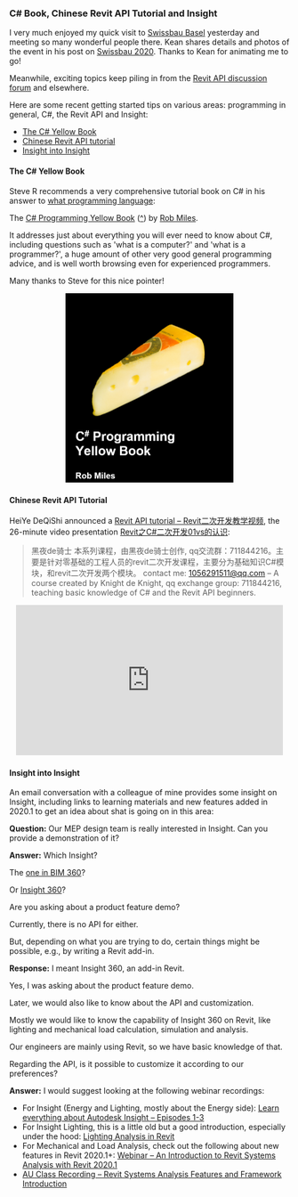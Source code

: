 <head>
<meta http-equiv="Content-Type" content="text/html; charset=utf-8">
<link rel="stylesheet" type="text/css" href="bc.css">
<script src="https://cdn.rawgit.com/google/code-prettify/master/loader/run_prettify.js" type="text/javascript"></script>
<script async src="https://platform.twitter.com/widgets.js" charset="utf-8"></script>
</head>

<!---

- What Programming Language?
  https://forums.autodesk.com/t5/revit-api-forum/what-programming-language/m-p/9244502
  stever66 recommended an intersting book on C#
  /j/doc/book/cs_programming_yellow_book/csharp_book_2019_refresh.pdf
  [C# Programming Yellow Book](https://www.robmiles.com/c-yellow-book)
  by [Rob Miles](https://www.robmiles.com)
  questions such as 'what is a computer?' and 'what is a programmer?'
  includes a huge amount of very good advice
  worth browsing even for experienced programmers

- insight
Links to learning materials, including 2020.1 added features, to get an idea about shat is going on in this area
No officially supported API for Insight 360.
[Q] Our MEP design team is really interested in the Insight.
Can you provide a demonstration about it?
[A] Which Insight?
The one in BIM 360? 
http://help.autodesk.com/view/BIM360D/ENU/?guid=GUID-EC46253E-130E-4CE9-B0C1-2FB8333E1116
or Insight 360? 
https://insight.autodesk.com/oneenergy
Are you asking about a product feature demo?
Currently, there is no API for either.
But, depending on what you are trying to do, certain things might be possible, e.g., by writing a Revit add-in.
[R] I meant Insight 360, an add-in Revit.
Yes, I was asking about the product feature demo.
Later, we would also like to know about the API and customization.
As the basic preference, we would like to know the capability of Insight 360 on Revit like the lighting calculation/simulation, and Mechanical Load calculation/Analysis.
Our engineers are mainly using Revit, so we have basic knowledge of that.
Regarding the API, is it possible to customize it according to our preferences?
[A] I would suggest the following webinar recordings:
- For Insight (Energy and Lighting, but more about the Energy side)
Learn everything about Autodesk Insight – Episodes 1-3
http://blogs.autodesk.com/revit/2018/07/06/autodesk-insight-webinar-series/
- For Insight Lighting – This is a little old but a good introduction esp under the hood
Lighting Analysis in Revit
https://www.youtube.com/watch?v=mtZXEAYNd00
- For Mechanical / Load Analysis check see the following about new features in Revit 2020.1+
Webinar - An Introduction to Revit Systems Analysis with Revit 2020.1
https://www.youtube.com/watch?v=8kvSB5abVH4
- AU Class Recording - Revit Systems Analysis Features and Framework - An Introduction
https://www.autodesk.com/autodesk-university/class/Revit-Systems-Analysis-Features-and-Framework-Introduction-2019

twitter:

The C# Yellow Book, a Chinese Revit API tutorial and insight into Insight in the #RevitAPI #DynamoBim @AutodeskForge @AutodeskRevit #bim #ForgeDevCon http://bit.ly/csbookrvtapitutor

I very much enjoyed my quick visit to Swissbau Basel yesterday and meeting so many wonderful people there.
Here are some recent getting started tips on various areas: programming in general, C#, the Revit API and Insight
&ndash; The C&#35; Yellow Book
&ndash; Chinese Revit API tutorial
&ndash; Insight into Insight...

linkedin:

The C# Yellow Book, a Chinese Revit API tutorial and insight into Insight with the #RevitAPI

http://bit.ly/csbookrvtapitutor

I very much enjoyed my quick visit to Swissbau Basel yesterday and meeting so many wonderful people there.

Here are some recent getting started tips on various areas: programming in general, C#, the Revit API and Insight:

- The C# Yellow Book
- Chinese Revit API tutorial
- Insight into Insight...

#bim #DynamoBim #ForgeDevCon #Revit #API #IFC #SDK #AI #VisualStudio #Autodesk #AEC #adsk

the [Revit API discussion forum](http://forums.autodesk.com/t5/revit-api-forum/bd-p/160) thread

<p style="font-size: 80%; font-style:italic"></p>

-->

### C&#35; Book, Chinese Revit API Tutorial and Insight

I very much enjoyed my quick visit
to [Swissbau Basel](https://www.swissbau.ch) yesterday and meeting so many wonderful people there.
Kean shares details and photos of the event in his post
on [Swissbau 2020](https://www.keanw.com/2020/01/swissbau-2020.html).
Thanks to Kean for animating me to go!

Meanwhile, exciting topics keep piling in from
the [Revit API discussion forum](http://forums.autodesk.com/t5/revit-api-forum/bd-p/160) and
elsewhere.

Here are some recent getting started tips on various areas: programming in general, C#, the Revit API and Insight:

- [The C&#35; Yellow Book](#2)
- [Chinese Revit API tutorial](#3)
- [Insight into Insight](#4)

#### <a name="2"></a>The C&#35; Yellow Book

Steve R recommends a very comprehensive tutorial book on C# in his answer
to [what programming language](https://forums.autodesk.com/t5/revit-api-forum/what-programming-language/m-p/9244502):

The [C# Programming Yellow Book](https://www.robmiles.com/c-yellow-book)
([^](/j/doc/book/cs_programming_yellow_book/csharp_book_2019_refresh.pdf))
by [Rob Miles](https://www.robmiles.com).

It addresses just about everything you will ever need to know about C#, including questions such as 'what is a computer?' and 'what is a programmer?', a huge amount of other very good general programming advice, and is well worth browsing even for experienced programmers.

Many thanks to Steve for this nice pointer!

<center>
<img src="img/cs_yellow_book_2019.png" alt="The C&#35; Yellow Book" title="The C&#35; Yellow Book" width="302"/> <!-- 604 -->
</center>


#### <a name="3"></a>Chinese Revit API Tutorial

HeiYe DeQiShi announced
a [Revit API tutorial &ndash; Revit二次开发教学视频](https://forums.autodesk.com/t5/revit-api-forum/revit-api-tutorial-revit-er-ci-kai-fa-jiao-xue-shi-pin/m-p/9253875),
the 26-minute video presentation [Revit之C#二次开发01vs的认识](https://youtu.be/upYNPAkw2Xg):

> 黑夜de骑士
本系列课程，由黑夜de骑士创作, qq交流群：711844216。主要是针对零基础的工程人员的revit二次开发课程，主要分为基础知识C#模块，和revit二次开发两个模块。
contact me: 1056291511@qq.com
&ndash; A course created by Knight de Knight, qq exchange group: 711844216, teaching basic knowledge of C# and the Revit API beginners.

<center>
<iframe width="480" height="270" src="https://www.youtube.com/embed/upYNPAkw2Xg" frameborder="0" allow="accelerometer; autoplay; encrypted-media; gyroscope; picture-in-picture" allowfullscreen></iframe>
</center>


#### <a name="4"></a>Insight into Insight

An email conversation with a colleague of mine provides some insight on Insight, including links to learning materials and new features added in 2020.1 to get an idea about shat is going on in this area:

**Question:** Our MEP design team is really interested in Insight.
Can you provide a demonstration of it?

**Answer:** Which Insight?

The [one in BIM 360](http://help.autodesk.com/view/BIM360D/ENU/?guid=GUID-EC46253E-130E-4CE9-B0C1-2FB8333E1116)?

Or [Insight 360](https://insight.autodesk.com/oneenergy)?

Are you asking about a product feature demo?

Currently, there is no API for either.

But, depending on what you are trying to do, certain things might be possible, e.g., by writing a Revit add-in.

**Response:** I meant Insight 360, an add-in Revit.

Yes, I was asking about the product feature demo.

Later, we would also like to know about the API and customization.

Mostly we would like to know the capability of Insight 360 on Revit, like lighting and mechanical load calculation, simulation and analysis.

Our engineers are mainly using Revit, so we have basic knowledge of that.

Regarding the API, is it possible to customize it according to our preferences?

**Answer:**  I would suggest looking at the following webinar recordings:

- For Insight (Energy and Lighting, mostly about the Energy side): 
[Learn everything about Autodesk Insight – Episodes 1-3](http://blogs.autodesk.com/revit/2018/07/06/autodesk-insight-webinar-series)
- For Insight Lighting, this is a little old but a good introduction, especially under the hood: 
[Lighting Analysis in Revit](https://www.youtube.com/watch?v=mtZXEAYNd00)
- For Mechanical and Load Analysis, check out the following about new features in Revit 2020.1+:
[Webinar &ndash; An Introduction to Revit Systems Analysis with Revit 2020.1](https://www.youtube.com/watch?v=8kvSB5abVH4)
- [AU Class Recording &ndash; Revit Systems Analysis Features and Framework Introduction](https://www.autodesk.com/autodesk-university/class/Revit-Systems-Analysis-Features-and-Framework-Introduction-2019)

